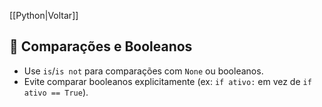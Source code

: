 [[Python|Voltar]]

## 📌 Comparações e Booleanos
- Use `is`/`is not` para comparações com `None` ou booleanos.
- Evite comparar booleanos explicitamente (ex: `if ativo:` em vez de `if ativo == True`).